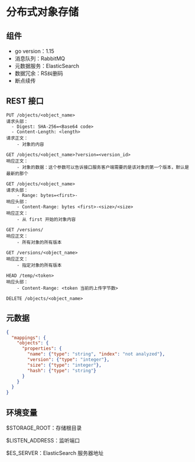 # 分布式对象存储

## 组件

- go version：1.15
- 消息队列：RabbitMQ
- 元数据服务：ElasticSearch
- 数据冗余：RS纠删码
- 断点续传

## REST 接口

```
PUT /objects/<object_name>
请求头部：
  - Digest: SHA-256=<Base64 code>
  - Content-Length: <length>
请求正文：
	- 对象的内容
```

```
GET /objects/<object_name>?version=<version_id>
响应正文：
	- 对象的数据：这个参数可以告诉接口服务客户端需要的是该对象的第一个版本，默认是最新的那个
```

```
GET /objects/<object_name>
请求头部：
	- Range: bytes=<first>-
响应头部：
	- Content-Range: bytes <first>-<size>/<size>
响应正文：
	- 从 first 开始的对象内容
```

```
GET /versions/
响应正文：
	- 所有对象的所有版本
	
GET /versions/<object_name>
响应正文：
	- 指定对象的所有版本
```

```
HEAD /temp/<token>
响应头部：
	- Content-Range: <token 当前的上传字节数>
```

```
DELETE /objects/<object_name>
```

## 元数据

```json
{
  "mappings": {
    "objects": {
      "properties": {
        "name": {"type": "string", "index": "not analyzed"},
        "version": {"type": "integer"},
        "size": {"type": "integer"},
        "hash": {"type": "string"}
      }
    }
  }
}
```

## 环境变量

$STORAGE_ROOT：存储根目录

$LISTEN_ADDRESS：监听端口

$ES_SERVER：ElasticSearch 服务器地址